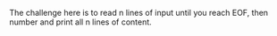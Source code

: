 The challenge here is to read n lines of input until you reach EOF, then number and print all n lines of content.